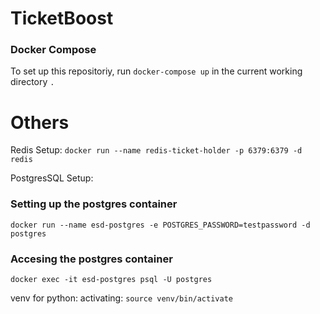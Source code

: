 # TicketBoost



### Docker Compose
To set up this repositoriy, run `docker-compose up` in the current working directory `.`




# Others
Redis Setup: 
`docker run --name redis-ticket-holder -p 6379:6379 -d redis`

PostgresSQL Setup:
### Setting up the postgres container
`docker run --name esd-postgres -e POSTGRES_PASSWORD=testpassword -d postgres`
### Accesing the postgres container
`docker exec -it esd-postgres psql -U postgres`


venv for python:
activating:
`source venv/bin/activate`
